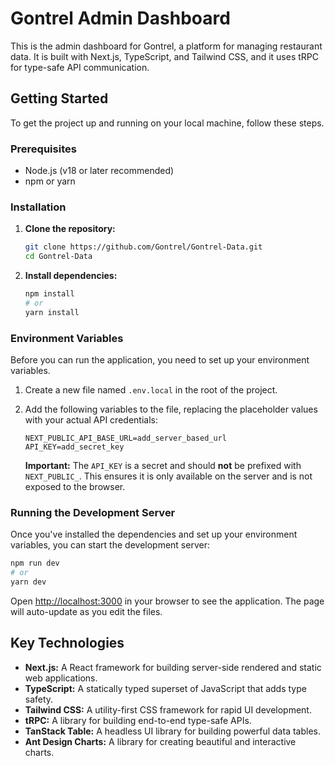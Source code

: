 # Gontrel Admin Dashboard

This is the admin dashboard for Gontrel, a platform for managing restaurant data. It is built with Next.js, TypeScript, and Tailwind CSS, and it uses tRPC for type-safe API communication.

## Getting Started

To get the project up and running on your local machine, follow these steps.

### Prerequisites

- Node.js (v18 or later recommended)
- npm or yarn

### Installation

1.  **Clone the repository:**
    ```bash
    git clone https://github.com/Gontrel/Gontrel-Data.git
    cd Gontrel-Data
    ```

2.  **Install dependencies:**
    ```bash
    npm install
    # or
    yarn install
    ```

### Environment Variables

Before you can run the application, you need to set up your environment variables.

1.  Create a new file named `.env.local` in the root of the project.
2.  Add the following variables to the file, replacing the placeholder values with your actual API credentials:

    ```
    NEXT_PUBLIC_API_BASE_URL=add_server_based_url
    API_KEY=add_secret_key
    ```

    **Important:** The `API_KEY` is a secret and should **not** be prefixed with `NEXT_PUBLIC_`. This ensures it is only available on the server and is not exposed to the browser.

### Running the Development Server

Once you've installed the dependencies and set up your environment variables, you can start the development server:

```bash
npm run dev
# or
yarn dev
```

Open [http://localhost:3000](http://localhost:3000) in your browser to see the application. The page will auto-update as you edit the files.

## Key Technologies

- **Next.js:** A React framework for building server-side rendered and static web applications.
- **TypeScript:** A statically typed superset of JavaScript that adds type safety.
- **Tailwind CSS:** A utility-first CSS framework for rapid UI development.
- **tRPC:** A library for building end-to-end type-safe APIs.
- **TanStack Table:** A headless UI library for building powerful data tables.
- **Ant Design Charts:** A library for creating beautiful and interactive charts.
